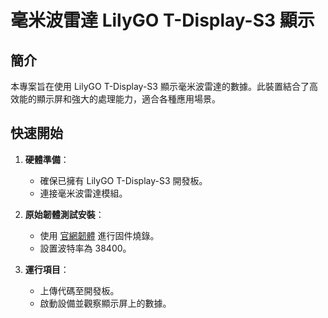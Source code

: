 # 毫米波雷達 LilyGO T-Display-S3 顯示

## 簡介
本專案旨在使用 LilyGO T-Display-S3 顯示毫米波雷達的數據。此裝置結合了高效能的顯示屏和強大的處理能力，適合各種應用場景。

## 快速開始
1. **硬體準備**：
   - 確保已擁有 LilyGO T-Display-S3 開發板。
   - 連接毫米波雷達模組。

2. **原始韌體測試安裝**：
   - 使用 [官網韌體](https://espressif.github.io/esptool-js/) 進行固件燒錄。
   - 設置波特率為 38400。

3. **運行項目**：
   - 上傳代碼至開發板。
   - 啟動設備並觀察顯示屏上的數據。